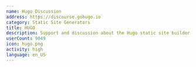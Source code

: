 ```yaml
---
name: Hugo Discussion
address: https://discourse.gohugo.io
category: Static Site Generators
title: HUGO
description: Support and discussion about the Hugo static site builder.
userCount: 9049
icon: hugo.png
activity: high
language: en_US
---
```

